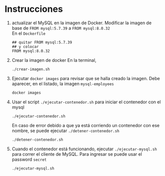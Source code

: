 # Instrucciones

1. actualizar el MySQL en la imagen de Docker. Modificar la imagen de base de `FROM mysql:5.7.39` a  `FROM mysql:8.0.32`  
    En el `Dockerfile`
    ```
    ## quitar FROM mysql:5.7.39
    ## y colocar
    FROM mysql:8.0.32
    ```

2. Crear la imagen de docker
    En la terminal,
    ```
    ./crear-imagen.sh
    ```

3. Ejecutar `docker images` para revisar que se halla creado la imagen. Debe aparecer, en el listado, la imagen `mysql-employees`

    ```
    docker images
    ```

4. Usar el script `./ejecutar-contenedor.sh` para iniciar el contenedor con el mysql

    ```
    ./ejecutar-contenedor.sh
    ```

    En caso de error debido a que ya está corriendo un contenedor con ese nombre, se puede ejecutar `./detener-contenedor.sh`

    ```
    ./detener-contenedor.sh
    ```

5. Cuando el contenedor está funcionando, ejecutar `./ejecutar-mysql.sh` para correr el cliente de MySQL. Para ingresar se puede usar el password `secret`

    ```
    ./ejecutar-mysql.sh
    ```